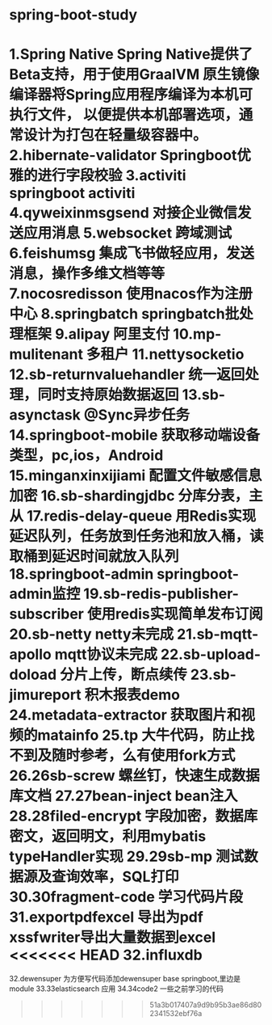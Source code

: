 # spring-boot-study
1.Spring Native
	Spring Native提供了Beta支持，用于使用GraalVM 原生镜像编译器将Spring应用程序编译为本机可执行文件，
	以便提供本机部署选项，通常设计为打包在轻量级容器中。
2.hibernate-validator
	Springboot优雅的进行字段校验
3.activiti
	springboot activiti
4.qyweixinmsgsend
	对接企业微信发送应用消息
5.websocket
	跨域测试
6.feishumsg
	集成飞书做轻应用，发送消息，操作多维文档等等
7.nocosredisson
	使用nacos作为注册中心
8.springbatch
	springbatch批处理框架
9.alipay
	阿里支付
10.mp-mulitenant
	多租户
11.nettysocketio
12.sb-returnvaluehandler
	统一返回处理，同时支持原始数据返回
13.sb-asynctask
	@Sync异步任务
14.springboot-mobile
	获取移动端设备类型，pc,ios，Android
15.minganxinxijiami
	配置文件敏感信息加密
16.sb-shardingjdbc
	分库分表，主从
17.redis-delay-queue
	用Redis实现延迟队列，任务放到任务池和放入桶，读取桶到延迟时间就放入队列
18.springboot-admin
	springboot-admin监控
19.sb-redis-publisher-subscriber
	使用redis实现简单发布订阅
20.sb-netty
	netty未完成
21.sb-mqtt-apollo
	mqtt协议未完成
22.sb-upload-doload
	分片上传，断点续传
23.sb-jimureport
	积木报表demo
24.metadata-extractor
	获取图片和视频的matainfo
25.tp
	大牛代码，防止找不到及随时参考，么有使用fork方式
26.26sb-screw
	螺丝钉，快速生成数据库文档
27.27bean-inject
	bean注入
28.28filed-encrypt
	字段加密，数据库密文，返回明文，利用mybatis typeHandler实现
29.29sb-mp
	测试数据源及查询效率，SQL打印
30.30fragment-code
	学习代码片段
31.exportpdfexcel
	导出为pdf
	xssfwriter导出大量数据到excel
<<<<<<< HEAD
32.influxdb
=======
32.dewensuper
	为方便写代码添加dewensuper base springboot,里边是module
33.33elasticsearch
	应用
34.34code2
	一些之前学习的代码
>>>>>>> 51a3b017407a9d9b95b3ae86d802341532ebf76a
